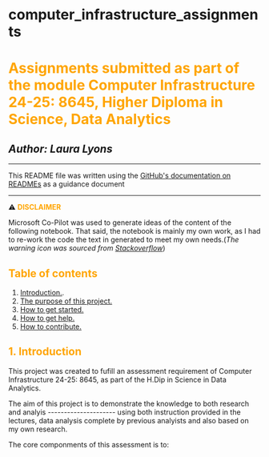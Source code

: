 # computer_infrastructure_assignments

# <span style="color:orange "> Assignments submitted as part of the module Computer Infrastructure 24-25: 8645, Higher Diploma in Science, Data Analytics <span>

## *Author: Laura Lyons*

***

This README file was written using the [GitHub's documentation on READMEs](https://docs.github.com/en/repositories/managing-your-repositorys-settings-and-features/customizing-your-repository/about-readmes) as a guidance document
***

  &#x26a0;&#xfe0f;<span style="color:orange "> **DISCLAIMER** <span>

  Microsoft Co-Pilot was used to generate ideas of the content of the following notebook. That said, the notebook is mainly my own work, as I had to re-work the code the text in generated to meet my own needs.(*The warning icon was sourced from [Stackoverflow](https://stackoverflow.com/questions/50544499/how-to-make-a-styled-markdown-admonition-box-in-a-github-gist)*)

## <span style="color:orange ">**Table of contents** <span>

1. [Introduction.](#introduction).
1. [The purpose of this project.](#the-purpose-of-this-project)
1. [How to get started.](#how-to-get-started)
1. [How to get help.](#5-how-to-get-help)
1. [How to contribute.](#6-how-to-contribute)

## <span style="color:orange ">1. Introduction <span>

This project was created to fufill an assessment requirement of Computer Infrastructure 24-25: 8645, as part of the H.Dip in Science in Data Analytics.

The aim of this project is to demonstrate the knowledge to both research and analyis --------------------- using both instruction provided in the lectures, data analysis complete by previous analyists and also based on my own research.

The core componments of this assessment is to:
